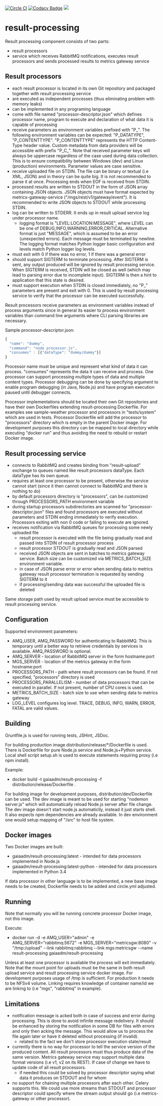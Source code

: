 [![Circle CI](https://circleci.com/gh/gaia-adm/result-processing.svg?style=svg)](https://circleci.com/gh/gaia-adm/result-processing) [![Codacy Badge](https://api.codacy.com/project/badge/grade/aab94769858b4f6998a16659153dcf1a)](https://www.codacy.com/app/alexei-led/result-processing) [![](https://badge.imagelayers.io/gaiaadm/result-processing:latest.svg)](https://imagelayers.io/?images=gaiaadm/result-processing:latest 'Get your own badge on imagelayers.io')

# result-processing

Result processing component consists of two parts:
- result processors
- service which receives RabbitMQ notifications, executes result processors and sends processed results to metrics gateway service

## Result processors

- each result processor is located in its own Git repository and packaged together with result processing service
- are executed as independent processes (thus eliminating problem with memory leaks)
- can be implemented in any programing language
- come with file named "processor-descriptor.json" which defines processor name, program to execute and declaration of what data it is capable of processing
- receive parameters as environment variables prefixed with "P_". The following environment variables can be expected: "P_DATATYPE", "P_CONTENTTYPE". "P_CONTENTTYPE" represents the HTTP Content-Type header value. Custom metadata from data providers will be accessible with prefix "P_C_". Note that received parameter keys will always be uppercase regardless of the case used during data collection. This is to ensure compatibility between Windows (dev) and Linux (production) environments. Parameter values are case sensitive.
- receive uploaded file on STDIN. The file can be binary or textual (i.e XML, JSON) and in theory can be quite big. It is not recommended to parse it at once. Processing ends when EOF is received from STDIN.
- processed results are written to STDOUT in the form of JSON array containing JSON objects. JSON objects must have format expected by metrics-gateway-service ("/mgs/rest/v1/gateway/event"). It is recommended to write JSON objects to STDOUT while processing STDIN.
- log can be written to STDERR. It ends up in result upload service log under processor name.
  - logging format is "LEVEL:LOCATION:MESSAGE", where LEVEL can be one of DEBUG,INFO,WARNING,ERROR,CRITICAL. Alternative format is just "MESSAGE", which is assumed to be an error (unexpected errors). Each message must be terminated by newline. The logging format matches Python logger basic configuration and levels match Python logger log levels.
- must exit with 0 if there was no error, 1 if there was a general error
- should support SIGTERM to terminate processing. After SIGTERM is sent, any output produced will be ignored by result processing service. When SIGTERM is received, STDIN will be closed as well (which may lead to parsing error due to incomplete input). SIGTERM is then a hint to application that this state is desired.
- must support execution when STDIN is closed immediately, no "P_" parameters are present and exit with 0. This is used by result processing service to verify that the processor can be executed successfully.

Result processors receive parameters as environment variables instead of process arguments since in general its easier to process environment variables than command line arguments where CLI parsing libraries are necessary.

Sample processor-descriptor.json:
```js
{
  "name": "dummy",
  "command": "node processor.js",
  "consumes" : [{"dataType": "dummy/dummy"}]
}
```

Processor name must be unique and represent what kind of data it can process. "consumes" represents the data it can receive and process. One processor can support processing multiple types of data and multiple content types. Processor debugging can be done by specifying argument to enable program debugging (in Java, Node.js) and have program execution paused until debugger connects.

Processor implementations should be located their own Git repositories and have their own Dockerfiles extending result-processing Dockerfile. For examples see sample-weather processor and processors in "tests/system" which are used in tests. Processor Dockerfile will add the processor to "processors" directory which is empty in the parent Docker image. For development purposes this directory can be mapped to local directory while executing "docker run" and thus avoiding the need to rebuild or restart Docker image.

## Result processing service

- connects to RabbitMQ and creates binding from "result-upload" exchange to queues named like result processors dataType. Each dataType has its own queue.
- requires at least one processor to be present, otherwise the service cannot start (since it then cannot connect to RabbitMQ and there is nothing to do)
- by default processors directory is "processors", can be customized through PROCESSORS_PATH environment variable
- during startup processors subdirectories are scanned for "processor-descriptor.json" files and found processors are executed without parameters and STDIN ending immediately to verify execution. Processors exiting with non 0 code or failing to execute are ignored.
- receives notification via RabbitMQ queues for processing some newly uploaded file
  - result processor is executed with the file being gradually read and passed into STDIN of result processor process
  - result processor STDOUT is gradually read and JSON parsed
  - received JSON objects are sent in batches to metrics gateway service. Batch size can be customized via METRICS_BATCH_SIZE environment variable.
  - in case of JSON parse error or error when sending data to metrics gateway result processor termination is requested by sending SIGTERM to it
  - if processing/sending data was successful the uploaded file is deleted

Same storage path used by result upload service must be accessible to result processing service.

## Configuration

Supported environment parameters:
- AMQ_USER, AMQ_PASSWORD for authenticating to RabbitMQ. This is temporary until a better way to retrieve credentials by services is available. AMQ_PASSWORD is optional.
- AMQ_SERVER - location of RabbitMQ server in the form hostname:port
- MGS_SERVER - location of the metrics gateway in the form hostname:port
- PROCESSORS_PATH - path where result processors can be found. If not specified, "processors" directory is used
- PROCESSORS_PARALLELISM - number of data processors that can be executed in parallel. If not present, number of CPU cores is used.
- METRICS_BATCH_SIZE - batch size to use when sending data to metrics gateway
- LOG_LEVEL configures log level. TRACE, DEBUG, INFO, WARN, ERROR, FATAL are valid values.

## Building

Gruntfile.js is used for running tests, JSHint, JSDoc.

For building production image distribution/release/*/Dockerfile is used. There is Dockerfile for pure Node.js service and Node.js+Python service. Local shell script setup.sh is used to execute statements requiring proxy (i.e npm install).

Example:
- docker build -t gaiaadm/result-processing -f distribution/release/Dockerfile .

For building image for development purposes, distribution/dev/Dockerfile can be used. The dev image is meant to be used for starting "nodemon server.js" which will automatically reload Node.js server after file change. The dev image doesn't start node.js automaticlly, instead it just starts shell. It also expects npm dependencies are already available. In dev environment one would setup mapping of "/src" to host file system.

## Docker images

Two Docker images are built:
- gaiaadm/result-processing:latest - intended for data processors implemented in Node.js
- gaiaadm/result-processing:latest-python - intended for data processors implemented in Python 3.4

If data processor in other language is to be implemented, a new base image needs to be created, Dockerfile needs to be added and circle.yml adjusted.

## Running

Note that normally you will be running concrete processor Docker image, not this image.

Execute:
- docker run -d -e AMQ_USER="admin" -e AMQ_SERVER="rabbitmq:5672" -e MGS_SERVER="metricsgw:8080" -v "/tmp:/upload" --link rabbitmq:rabbitmq --link mgs:metricsgw --name result-processing gaiaadm/result-processing

Unless at least one processor is available the process will exit immediately. Note that the mount point for uploads must be the same in both result upload service and result processing service docker image. For development purposes usage of /tmp is sufficient. For production it needs to be NFSv4 volume. Linking requires knowledge of container name/id we are linking to (i.e "mgs", "rabbitmq" in example).

## Limitations

- notification message is acked both in case of success and error during processing. This is done to avoid infinite message redelivery. It should be enhanced by storing the notification in some DB for files with errors and only then acking the message. This would allow us to process the file again later or have it deleted without processing (if invalid).
  - related to the fact we don't store processor execution state/result
- currently there is no way for processor to tell the service version of the produced content. All result processors must thus produce data of the same version. Metrics gateway service may support multiple data format versions (i.e v1, v2 on its REST). If case of change we have to update code of all result processors.
  - if needed this could be solved by processor descriptor saying what data it produces on STDOUT and for whom
- no support for chaining multiple processors after each other. Celery supports this. We could use more streams than STDOUT and processor descriptor could specify where the stream output should go (i.e metrics-gateway or other processor).
